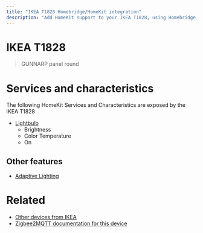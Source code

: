 ```yaml
---
title: "IKEA T1828 Homebridge/HomeKit integration"
description: "Add HomeKit support to your IKEA T1828, using Homebridge, Zigbee2MQTT and homebridge-z2m."
---
```

<!---
This file has been GENERATED using src/docgen/docgen.ts
DO NOT EDIT THIS FILE MANUALLY!
-->
# IKEA T1828
> GUNNARP panel round


# Services and characteristics
The following HomeKit Services and Characteristics are exposed by
the IKEA T1828

* [Lightbulb](../../light.md)
  * Brightness
  * Color Temperature
  * On

## Other features
* [Adaptive Lighting](../../light.md)

# Related
* [Other devices from IKEA](../index.md#ikea)
* [Zigbee2MQTT documentation for this device](https://www.zigbee2mqtt.io/devices/T1828.html)